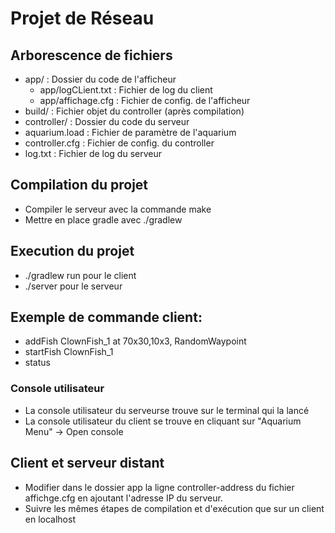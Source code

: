 # Projet de Réseau

## Arborescence de fichiers

- app/ : Dossier du code de l'afficheur 
    - app/logCLient.txt : Fichier de log du client
    - app/affichage.cfg : Fichier de config. de l'afficheur
- build/ : Fichier objet du controller (après compilation)
- controller/ : Dossier du code du serveur
- aquarium.load : Fichier de paramètre de l'aquarium
- controller.cfg : Fichier de config. du controller
- log.txt : Fichier de log du serveur

## Compilation du projet

- Compiler le serveur avec la commande make 
- Mettre en place gradle avec ./gradlew
  
## Execution du projet

- ./gradlew run pour le client
- ./server pour le serveur

## Exemple de commande client:

- addFish ClownFish_1 at 70x30,10x3, RandomWaypoint
- startFish ClownFish_1 
- status

### Console utilisateur

- La console utilisateur du serveurse trouve sur le terminal qui la lancé
- La console utilisateur du client se trouve en cliquant sur "Aquarium Menu" -> Open console

## Client et serveur distant

- Modifier dans le dossier app la ligne controller-address du fichier affichge.cfg en ajoutant l'adresse IP du serveur.
- Suivre les mêmes étapes de compilation et d'exécution que sur un client en localhost
